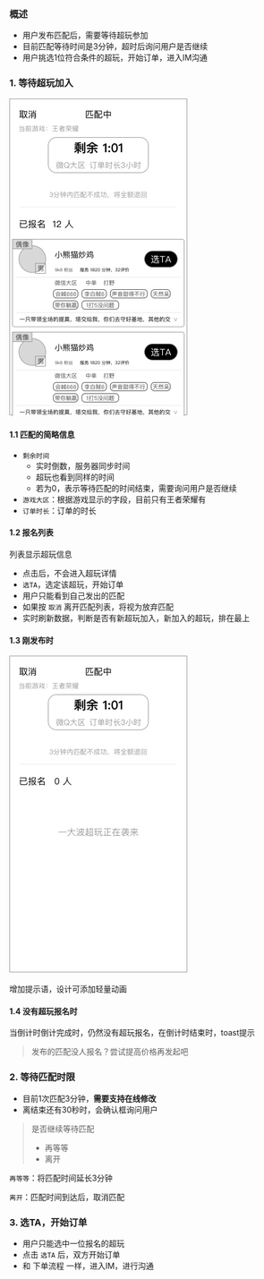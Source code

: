 ### 概述
* 用户发布匹配后，需要等待超玩参加
* 目前匹配等待时间是3分钟，超时后询问用户是否继续
* 用户挑选1位符合条件的超玩，开始订单，进入IM沟通

### 1. 等待超玩加入
![img](img/用户-匹配中.jpg)

#### 1.1 匹配的简略信息
* `剩余时间`
	* 实时倒数，服务器同步时间
	* 超玩也看到同样的时间
	* 若为0，表示等待匹配的时间结束，需要询问用户是否继续
* `游戏大区`：根据游戏显示的字段，目前只有王者荣耀有
* `订单时长`：订单的时长

#### 1.2 报名列表
列表显示超玩信息

* 点击后，不会进入超玩详情
* `选TA`，选定该超玩，开始订单
* 用户只能看到自己发出的匹配
* 如果按 `取消` 离开匹配列表，将视为放弃匹配
* 实时刷新数据，判断是否有新超玩加入，新加入的超玩，排在最上

#### 1.3 刚发布时
![](img/用户-匹配中-空状态.jpg)

增加提示语，设计可添加轻量动画

#### 1.4 没有超玩报名时
当倒计时倒计完成时，仍然没有超玩报名，在倒计时结束时，toast提示

> 发布的匹配没人报名？尝试提高价格再发起吧

### 2. 等待匹配时限
* 目前1次匹配3分钟，**需要支持在线修改**
* 离结束还有30秒时，会确认框询问用户

> 是否继续等待匹配
> 
> * 再等等
> * 离开

`再等等`：将匹配时间延长3分钟

`离开`：匹配时间到达后，取消匹配

### 3. 选TA，开始订单
* 用户只能选中一位报名的超玩
* 点击 `选TA` 后，双方开始订单
* 和 下单流程 一样，进入IM，进行沟通




